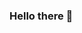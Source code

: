 ### Hello there 👋

<!--
- 🚀 [Support me](https://www.paypal.com/donate/?hosted_button_id=SDLM3DCKPWCRL)
-->

<!--
**blog-neas/blog-neas** is a ✨ _special_ ✨ repository because its `README.md` (this file) appears on your GitHub profile.

Here are some ideas to get you started:

- 🔭 I’m currently working on ...
- 🌱 I’m currently learning ...
- 👯 I’m looking to collaborate on ...
- 🤔 I’m looking for help with ...
- 💬 Ask me about ...
- 📫 How to reach me: ...
- 😄 Pronouns: ...
- ⚡ Fun fact: ...
-->
